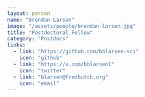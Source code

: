 ```yaml
---
layout: person
name: "Brendan Larsen"
image: "/assets/people/brendan-larsen.jpg"
title: "Postdoctoral Fellow"
category: "Postdocs"
links:
  - link: "https://github.com/bblarsen-sci"
    icon: "github"
  - link: "https://x.com/bblarsen1"
    icon: "twitter"
  - link: "blarsen@fredhutch.org"
    icon: "email"
---
```


